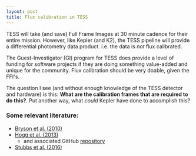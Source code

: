 ```yaml
---
layout: post
title: Flux calibration in TESS
---
```


TESS will take (and save) Full Frame Images at 30 minute cadence for their entire mission. However, like Kepler (and K2), the TESS pipeline will provide a differential photometry data product. i.e. the data is *not* flux calibrated.

The Guest-Investigator (GI) program for TESS does provide a level of funding for software projects if they are doing something value-added and unique for the community. Flux calibration should be very doable, given the FFI's.

The question I see (and without enough knowledge of the TESS detector and hardware) is this:
**What are the calibration frames that are required to do this?**. Put another way, what *could* Kepler have done to accomplish this?


### Some relevant literature:

- [Bryson et al. (2010)](http://adsabs.harvard.edu/abs/2010ApJ...713L..97B)
- [Hogg et al. (2013)](http://adsabs.harvard.edu/abs/2013arXiv1309.0653H)
  - and associated GitHub [repository](https://github.com/davidwhogg/SaveKepler)
- [Stubbs et al. (2016)](http://arxiv.org/abs/1601.04052)